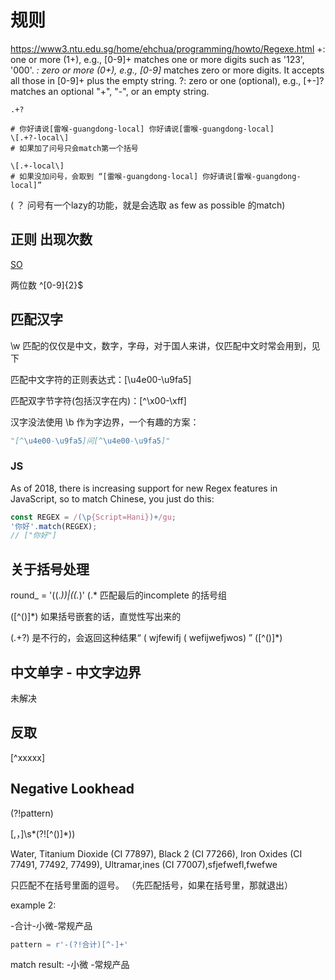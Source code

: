 # 规则
https://www3.ntu.edu.sg/home/ehchua/programming/howto/Regexe.html
+: one or more (1+), e.g., [0-9]+ matches one or more digits such as '123', '000'.
*: zero or more (0+), e.g., [0-9]* matches zero or more digits. It accepts all those in [0-9]+ plus the empty string.
?: zero or one (optional), e.g., [+-]? matches an optional "+", "-", or an empty string. 




```
.+?  

# 你好请说[雷喉-guangdong-local] 你好请说[雷喉-guangdong-local]
\[.+?-local\]
# 如果加了问号只会match第一个括号

\[.+-local\]
# 如果没加问号，会取到 “[雷喉-guangdong-local] 你好请说[雷喉-guangdong-local]”

```

( ？ 问号有一个lazy的功能，就是会选取 as few as possible 的match)


## 正则 出现次数

[SO](https://stackoverflow.com/questions/18922660/regex-to-match-a-2-digit-number-to-validate-credit-debit-card-issue-number ":)")

两位数
^[0-9]{2}$

## 匹配汉字 
\w 匹配的仅仅是中文，数字，字母，对于国人来讲，仅匹配中文时常会用到，见下

 匹配中文字符的正则表达式：[\u4e00-\u9fa5]

 匹配双字节字符(包括汉字在内)：[^\x00-\xff]

汉字没法使用 \b 作为字边界，一个有趣的方案：

``` py
"[^\u4e00-\u9fa5]问[^\u4e00-\u9fa5]"
```

### JS 
 As of 2018, there is increasing support for new Regex features in JavaScript, so to match Chinese, you just do this:

``` js 
const REGEX = /(\p{Script=Hani})+/gu;
'你好'.match(REGEX);
// ["你好"]
```


## 关于括号处理

round_ = '(\(.*\))|(\(.*)'
\(.* 匹配最后的incomplete 的括号组

\([^()]*\)
如果括号嵌套的话，直觉性写出来的

\(.+?\) 是不行的，会返回这种结果“ ( wjfewifj ( wefijwefjwos) ”
\([^()]*\)


 ## 中文单字 - 中文字边界
 未解决



## 反取

[^xxxxx]


## Negative Lookhead 

(?!pattern)


[,，]\s*(?![^()]*\))


Water, Titanium Dioxide (CI 77897), Black 2 (CI 77266), Iron Oxides (CI 77491, 77492, 77499), Ultramar,ines (CI 77007),sfjefwefl,fwefwe

只匹配不在括号里面的逗号。
（先匹配括号，如果在括号里，那就退出）

example 2:

-合计-小微-常规产品

```py
pattern = r'-(?!合计)[^-]+'
```
match result: -小微     -常规产品







